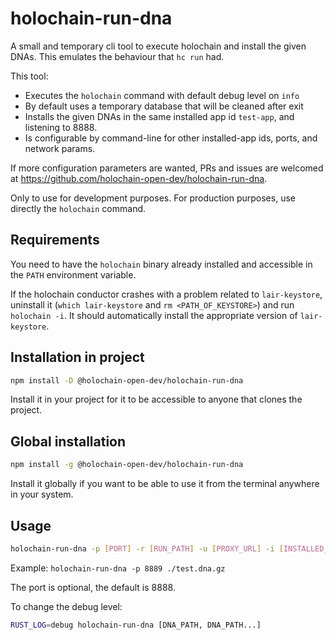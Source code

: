 # holochain-run-dna

A small and temporary cli tool to execute holochain and install the given DNAs. This emulates the behaviour that `hc run` had.

This tool:

- Executes the `holochain` command with default debug level on `info`
- By default uses a temporary database that will be cleaned after exit
- Installs the given DNAs in the same installed app id `test-app`, and listening to 8888.
- Is configurable by command-line for other installed-app ids, ports, and network params.

If more configuration parameters are wanted, PRs and issues are welcomed at https://github.com/holochain-open-dev/holochain-run-dna.

Only to use for development purposes. For production purposes, use directly the `holochain` command.

## Requirements

You need to have the `holochain` binary already installed and accessible in the `PATH` environment variable.

If the holochain conductor crashes with a problem related to `lair-keystore`, uninstall it (`which lair-keystore` and `rm <PATH_OF_KEYSTORE>`) and run `holochain -i`. It should automatically install the appropriate version of `lair-keystore`.

## Installation in project

```bash
npm install -D @holochain-open-dev/holochain-run-dna
```

Install it in your project for it to be accessible to anyone that clones the project.

## Global installation

```bash
npm install -g @holochain-open-dev/holochain-run-dna
```

Install it globally if you want to be able to use it from the terminal anywhere in your system.

## Usage

```bash
holochain-run-dna -p [PORT] -r [RUN_PATH] -u [PROXY_URL] -i [INSTALLED_APP_ID]  [DNA_PATH, DNA_PATH...]
```

Example: `holochain-run-dna -p 8889 ./test.dna.gz`

The port is optional, the default is 8888.

To change the debug level:

```bash
RUST_LOG=debug holochain-run-dna [DNA_PATH, DNA_PATH...]
```
